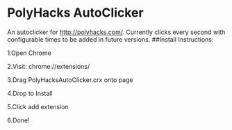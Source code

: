 # PolyHacks AutoClicker
An autoclicker for http://polyhacks.com/. Currently clicks every second with configurable times to be added in future versions.
##Install Instructions:

1.Open Chrome

2.Visit: chrome://extensions/

3.Drag PolyHacksAutoClicker.crx onto page

4.Drop to Install

5.Click add extension

6.Done!
